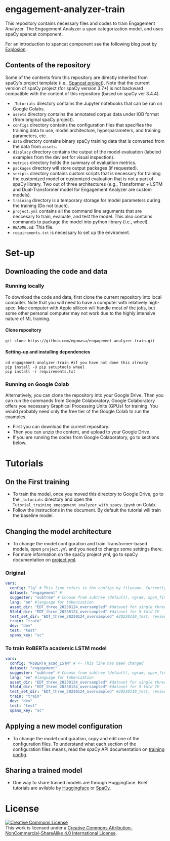 # engagement-analyzer-train

This repository contains necessary files and codes to train Engagement Analyzer.
The Engagement Analyzer a span categorization model, and uses spaCy spancat component. 

For an introduction to spancat component see the following blog post by [Explosion](https://explosion.ai/blog/spancat).


## Contents of the repository

Some of the contents from this repository are directly inherited from spaCy's project template (i.e., [Spancat project](https://github.com/explosion/projects/tree/v3/pipelines/spancat_demo)). Note that the current version of spaCy project (for spaCy version 3.7+) is not backward compatible with the content of this repository (based on spaCy ver 3.4.4).  

- `_Tutorials` directory contains the Jupyter notebooks that can be run on Google Colabs.
- `assets` directory contains the annotated corpus data under IOB format (from original spaCy project).
- `configs` directory contains the configuration files that specifies the training data to use, model architecture, hyperparameters, and training parameters, etc.
- `data` directory contains binary spaCy training data that is converted from the data from `assets`.
- `displacy` directory contains the output of the model evaluation (labeled examples from the dev set for visual inspection).
- `metrics` directory holds the summary of evaluation metrics.
- `packages` directory will store output packages (if requested).
- `scripts` directory contains custom scripts that is necessary for training the customized model or customized evaluation that is not a part of spaCy library. Two out of three architectures (e.g., Transformer + LSTM and Dual-Transformer model for Engagement Analyzer are custom models).
- `training` directory is a temporary storage for model parameters during the training (Do not touch).
- `project.yml` contains all the command line arguments that are neccesary to train, evaluate, and test the model. This also contains commands to package the model into python library (i.e., wheel).
- `README.md`: This file.
- `requirements.txt` is necessary to set up the enviroment.

# Set-up

## Downloading the code and data

### Running locally

To download the code and data, first clone the current repository into local computer.
Note that you will need to have a computer with relatively high-spec. Mac computer with Apple sillicon will handle most of the jobs, but some other personal computer may not work due to the highly intensive nature of ML training. 

#### Clone repository

```
git clone https://github.com/egumasa/engagement-analyzer-train.git
```
#### Setting-up and installing dependencies

```
cd engagement-analyzer-train #if you have not done this already
pip install -U pip setuptools wheel
pip install -r requirements.txt

```


### Running on Google Colab

Alternatively, you can clone the repository into your Google Drive. Then you can run the commands from Google Colaboratory. Google Colaboratory offers you necessary Graphical Processing Units (GPUs) for training. You would probably need only the free tier of the Google Colab to run the examples.

- First you can download the current repository. 
- Then you can unzip the content, and upload to your Google Drive.
- If you are running the codes from Google Colaboratory, go to sections below.

# Tutorials

## On the First training

- To train the model, once you moved this directory to Google Drive, go to the `_tutorials` directory and open the `Tutorial_training_engagement_analyzer_with_spacy.ipynb` on Colab. 
- Follow the instructions in the document. By default the tutorial will train the baseline model.

## Changing the model architecture

- To change the model configuration and train Transformer-based models, open `project.yml` and you need to change some settings there. 
- For more information on the spaCy project yml, go to spaCy documentation on [project.yml](https://spacy.io/usage/projects#project-yml).


### Original

```yml
vars:
  config: "lg" # This line refers to the configs by filename. Currently lg is referenced.
  dataset: "engagement" # 
  suggester: "subtree" # Choose from subtree (default), ngram, span_finder
  lang: "en" #language for tokenization
  asset_dir: "EDT_three_20230124_oversampled" #dataset for single three-way split data
  5fold_dir: "EDT_three_20230124_oversampled" #dataset for 5-fold CV
  test_set_dir: "EDT_three_20230124_oversampled" #20230110_test, reviewed
  train: "train"
  dev: "dev"
  test: "test"
  spans_key: "sc"

```

### To train RoBERTa academic LSTM model

```yml
vars:
  config: "RoBERTa_acad_LSTM" # <- This line has been changed
  dataset: "engagement" 
  suggester: "subtree" # Choose from subtree (default), ngram, span_finder
  lang: "en" #language for tokenization
  asset_dir: "EDT_three_20230124_oversampled" #dataset for single three-way split data
  5fold_dir: "EDT_three_20230124_oversampled" #dataset for 5-fold CV
  test_set_dir: "EDT_three_20230124_oversampled" #20230110_test, reviewed
  train: "train"
  dev: "dev"
  test: "test"
  spans_key: "sc"
```

## Applying a new model configuration

- To change the model configuration, copy and edit one of the configuration files. To understand what each section of the configuration files means, read the spaCy API documentation on [training config](https://spacy.io/usage/training#config). 


## Sharing a trained model

- One way to share trained models are through Huggingface. Brief tutorials are avilable by [Huggingface](https://huggingface.co/docs/hub/spacy) or [SpaCy](https://github.com/explosion/spacy-huggingface-hub).


# License
<a rel="license" href="http://creativecommons.org/licenses/by-nc-sa/4.0/"><img alt="Creative Commons License" style="border-width:0" src="https://i.creativecommons.org/l/by-nc-sa/4.0/88x31.png" /></a><br />This work is licensed under a <a rel="license" href="http://creativecommons.org/licenses/by-nc-sa/4.0/">Creative Commons Attribution-NonCommercial-ShareAlike 4.0 International License</a>.
